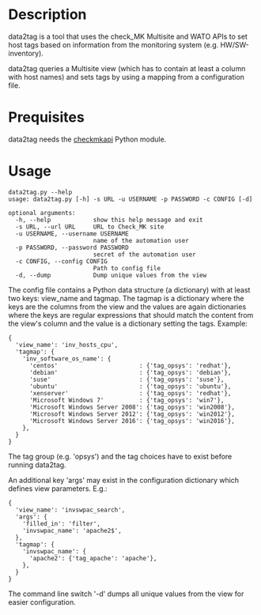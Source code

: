 # Description #

data2tag is a tool that uses the check_MK Multisite and WATO APIs to set host tags based on information from the monitoring system (e.g. HW/SW-inventory).

data2tag queries a Multisite view (which has to contain at least a column with host names) and sets tags by using a mapping from a configuration file.

# Prequisites #

data2tag needs the [checkmkapi](https://github.com/HeinleinSupport/check_mk_extensions/tree/master/check_mk_api) Python module.

# Usage #

    data2tag.py --help
	usage: data2tag.py [-h] -s URL -u USERNAME -p PASSWORD -c CONFIG [-d]
    
    optional arguments:
	  -h, --help            show this help message and exit
	  -s URL, --url URL     URL to Check_MK site
      -u USERNAME, --username USERNAME
                            name of the automation user
      -p PASSWORD, --password PASSWORD
                            secret of the automation user
      -c CONFIG, --config CONFIG
                            Path to config file
      -d, --dump            Dump unique values from the view

The config file contains a Python data structure (a dictionary) with at least two keys: view_name and tagmap. The tagmap is a dictionary where the keys are the columns from the view and the values are again dictionaries where the keys are regular expressions that should match the content from the view's column and the value is a dictionary setting the tags. Example:

    {
      'view_name': 'inv_hosts_cpu',
      'tagmap': {
        'inv_software_os_name': {
          'centos'                       : {'tag_opsys': 'redhat'},
          'debian'                       : {'tag_opsys': 'debian'},
          'suse'                         : {'tag_opsys': 'suse'},
          'ubuntu'                       : {'tag_opsys': 'ubuntu'},
          'xenserver'                    : {'tag_opsys': 'redhat'},
          'Microsoft Windows 7'          : {'tag_opsys': 'win7'},
          'Microsoft Windows Server 2008': {'tag_opsys': 'win2008'},
          'Microsoft Windows Server 2012': {'tag_opsys': 'win2012'},
          'Microsoft Windows Server 2016': {'tag_opsys': 'win2016'},
        },
      }
    }

The tag group (e.g. 'opsys') and the tag choices have to exist before running data2tag.

An additional key 'args' may exist in the configuration dictionary which defines view parameters. E.g.:

    {
      'view_name': 'invswpac_search',
      'args': {
        'filled_in': 'filter',
        'invswpac_name': 'apache2$',
      },
      'tagmap': {
        'invswpac_name': {
          'apache2': {'tag_apache': 'apache'},
        },
      }
    }

The command line switch '-d' dumps all unique values from the view for easier configuration.
